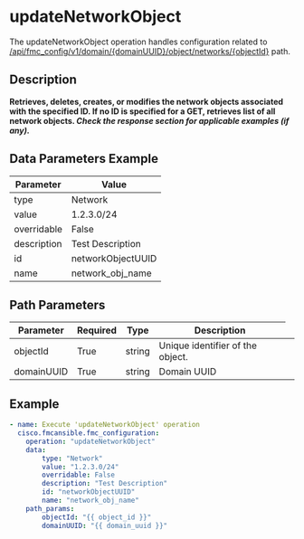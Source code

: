 # updateNetworkObject

The updateNetworkObject operation handles configuration related to [/api/fmc_config/v1/domain/{domainUUID}/object/networks/{objectId}](/paths//api/fmc_config/v1/domain/{domain_uuid}/object/networks/{object_id}.md) path.&nbsp;
## Description
**Retrieves, deletes, creates, or modifies the network objects associated with the specified ID. If no ID is specified for a GET, retrieves list of all network objects. _Check the response section for applicable examples (if any)._**

## Data Parameters Example
| Parameter | Value |
| --------- | -------- |
| type | Network |
| value | 1.2.3.0/24 |
| overridable | False |
| description | Test Description |
| id | networkObjectUUID |
| name | network_obj_name |

## Path Parameters
| Parameter | Required | Type | Description |
| --------- | -------- | ---- | ----------- |
| objectId | True | string <td colspan=3> Unique identifier of the object. |
| domainUUID | True | string <td colspan=3> Domain UUID |

## Example
```yaml
- name: Execute 'updateNetworkObject' operation
  cisco.fmcansible.fmc_configuration:
    operation: "updateNetworkObject"
    data:
        type: "Network"
        value: "1.2.3.0/24"
        overridable: False
        description: "Test Description"
        id: "networkObjectUUID"
        name: "network_obj_name"
    path_params:
        objectId: "{{ object_id }}"
        domainUUID: "{{ domain_uuid }}"

```